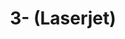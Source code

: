 ---
ee_id_thing: na
site: na
type: na
inv_num: 2022-046
add_credit:
url: 2022-046
title: 3- (Laserjet)
year: '2022'
display_year: '2022'
medium: 'TBD LaserJet on TBD Transparency paper. '
dims: 30 x 21 cm
pitch:
ps:
live_url:
youtube:
related_code:
imgs: 3-edition-2022-046-web-ih--nP4A.jpg
subheading:
download:
commission:
related:
layout: things-i-made
---